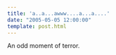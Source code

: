 ```yaml
---
title: 'a..a...awww....a...a....'
date: "2005-05-05 12:00:00"
template: post.html
---
```


An odd moment of terror.